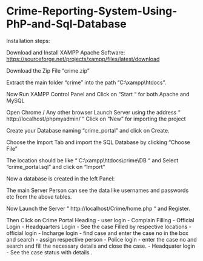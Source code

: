 # Crime-Reporting-System-Using-PhP-and-Sql-Database


Installation steps:

Download and Install XAMPP Apache Software: https://sourceforge.net/projects/xampp/files/latest/download

Download the Zip File “crime.zip”

Extract the main folder “crime” into the path “C:\xampp\htdocs”. 

Now Run XAMPP Control Panel  and Click on “Start “ for both Apache and MySQL 


Open Chrome / Any other browser 
Launch Server using the address “ http://localhost/phpmyadmin/ “
Click on “New”  for importing the project 

Create your Database naming “crime_portal”  and click on Create.
 

Choose the Import Tab and import the SQL Database by clicking “Choose File” 


The location should be like “ C:\xampp\htdocs\crime\DB “  and  Select “crime_portal.sql” and click on  “Import”

Now a database is created in the left Panel:



The main Server Person can see the data like usernames and passwords etc from the above tables.

Now Launch the Server “ http://localhost/Crime/home.php “ and Register. 

Then Click  on Crime Portal Heading  - user login - Complain Filling - Official Login - Headquarters Login - See the case Filled by respective locations - official login - Incharge login - find case and enter the case no in the box and search - assign respective person - Police login  - enter the case no and search and fill the necessary details and close the case. - Headquater login  - See the case status with details . 


